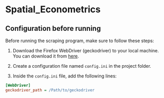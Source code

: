 # Spatial_Econometrics

## Configuration before running

Before running the scraping program, make sure to follow these steps:

1. Download the Firefox WebDriver (geckodriver) to your local machine. You can download it from [here](https://github.com/mozilla/geckodriver/releases).

2. Create a configuration file named `config.ini` in the project folder.

3. Inside the `config.ini` file, add the following lines:

```ini
[WebDriver]
geckodriver_path = /Path/to/geckodriver

